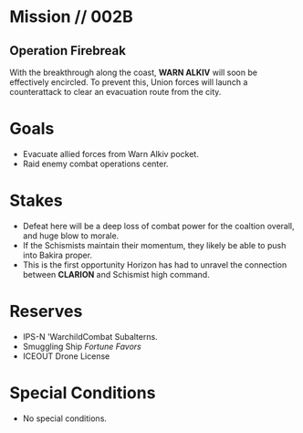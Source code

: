 # Mission // 002B
## Operation Firebreak

With the breakthrough along the coast, **WARN ALKIV** will soon be effectively encircled. To prevent this, Union forces will launch a counterattack to clear an evacuation route from the city. 

# Goals
- Evacuate allied forces from Warn Alkiv pocket. 
- Raid enemy combat operations center.

# Stakes
- Defeat here will be a deep loss of combat power for the coaltion overall, and huge blow to morale. 
- If the Schismists maintain their momentum, they likely be able to push into Bakira proper. 
- This is the first opportunity Horizon has had to unravel the connection between **CLARION** and Schismist high command. 

# Reserves
- IPS-N 'WarchildCombat Subalterns.  
- Smuggling Ship *Fortune Favors* 
- ICEOUT Drone License

# Special Conditions
- No special conditions. 